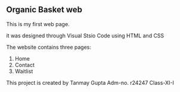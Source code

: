 ## Organic Basket web 

This is my first web page.

it was designed through Visual Stsio Code using HTML and CSS

The website contains three pages:
1) Home
2) Contact
3) Waitlist

This project is created by Tanmay Gupta 
Adm-no. r24247
Class-XI-I
